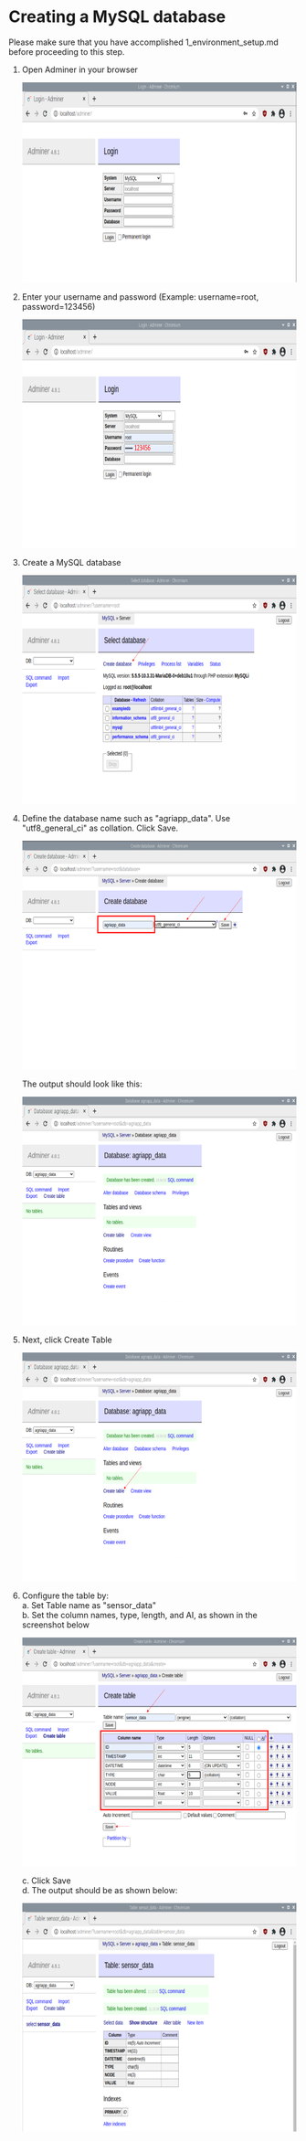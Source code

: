 # Creating a MySQL database

Please make sure that you have accomplished 1_environment_setup.md before proceeding to this step.<br/>

1. Open Adminer in your browser <br/>

   <img height="350" width="700" src="/tutorial_images/db_1.png"/>

2. Enter your username and password (Example: username=root, password=123456) <br/>

   <img height="400" width="700" src="/tutorial_images/db_2.png"/>

3. Create a MySQL database <br/>

   <img height="400" width="700" src="/tutorial_images/db_3.png"/>

4. Define the database name such as "agriapp_data". Use "utf8_general_ci" as collation. Click Save.<br/>

   <img height="400" width="700" src="/tutorial_images/db_4.png"/>

   The output should look like this:

   <img height="400" width="700" src="/tutorial_images/db_5.png"/>

5. Next, click Create Table <br/>

   <img height="400" width="700" src="/tutorial_images/db_6.png"/>

6. Configure the table by: </br>
   a. Set Table name as "sensor_data" </br>
   b. Set the column names, type, length, and AI, as shown in the screenshot below </br>

   <img height="400" width="700" src="/tutorial_images/db_7.png"/>

   c. Click Save </br>
   d. The output should be as shown below:

   <img height="400" width="700" src="/tutorial_images/db_8.png"/>
